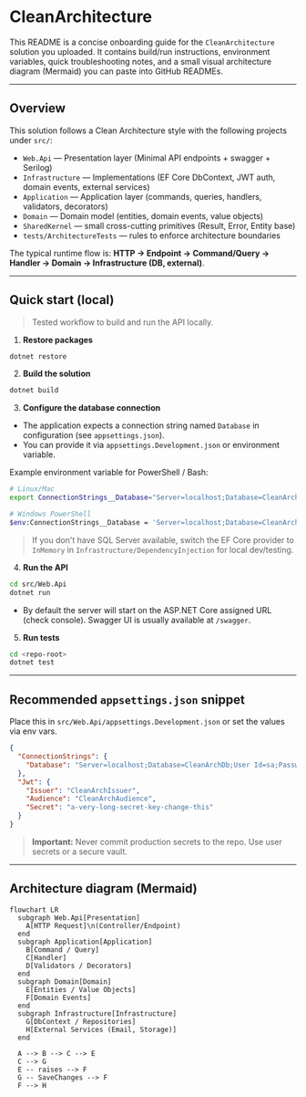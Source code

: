 # CleanArchitecture

This README is a concise onboarding guide for the `CleanArchitecture` solution you uploaded. It contains build/run instructions, environment variables, quick troubleshooting notes, and a small visual architecture diagram (Mermaid) you can paste into GitHub READMEs.

---

## Overview
This solution follows a Clean Architecture style with the following projects under `src/`:

- `Web.Api` — Presentation layer (Minimal API endpoints + swagger + Serilog)
- `Infrastructure` — Implementations (EF Core DbContext, JWT auth, domain events, external services)
- `Application` — Application layer (commands, queries, handlers, validators, decorators)
- `Domain` — Domain model (entities, domain events, value objects)
- `SharedKernel` — small cross-cutting primitives (Result, Error, Entity base)
- `tests/ArchitectureTests` — rules to enforce architecture boundaries

The typical runtime flow is: **HTTP → Endpoint → Command/Query → Handler → Domain → Infrastructure (DB, external)**.

---

## Quick start (local)
> Tested workflow to build and run the API locally.

1. **Restore packages**

```bash
dotnet restore
```

2. **Build the solution**

```bash
dotnet build
```

3. **Configure the database connection**

- The application expects a connection string named `Database` in configuration (see `appsettings.json`).
- You can provide it via `appsettings.Development.json` or environment variable.

Example environment variable for PowerShell / Bash:

```bash
# Linux/Mac
export ConnectionStrings__Database="Server=localhost;Database=CleanArchDb;User Id=sa;Password=YourStrong!Pass;MultipleActiveResultSets=true"

# Windows PowerShell
$env:ConnectionStrings__Database = 'Server=localhost;Database=CleanArchDb;User Id=sa;Password=YourStrong!Pass;MultipleActiveResultSets=true'
```

> If you don't have SQL Server available, switch the EF Core provider to `InMemory` in `Infrastructure/DependencyInjection` for local dev/testing.

4. **Run the API**

```bash
cd src/Web.Api
dotnet run
```

- By default the server will start on the ASP.NET Core assigned URL (check console). Swagger UI is usually available at `/swagger`.

5. **Run tests**

```bash
cd <repo-root>
dotnet test
```

---

## Recommended `appsettings.json` snippet
Place this in `src/Web.Api/appsettings.Development.json` or set the values via env vars.

```json
{
  "ConnectionStrings": {
    "Database": "Server=localhost;Database=CleanArchDb;User Id=sa;Password=YourStrong!Pass;MultipleActiveResultSets=true"
  },
  "Jwt": {
    "Issuer": "CleanArchIssuer",
    "Audience": "CleanArchAudience",
    "Secret": "a-very-long-secret-key-change-this"
  }
}
```

> **Important:** Never commit production secrets to the repo. Use user secrets or a secure vault.

---

## Architecture diagram (Mermaid)

```mermaid
flowchart LR
  subgraph Web.Api[Presentation]
    A[HTTP Request]\n(Controller/Endpoint)
  end
  subgraph Application[Application]
    B[Command / Query]
    C[Handler]
    D[Validators / Decorators]
  end
  subgraph Domain[Domain]
    E[Entities / Value Objects]
    F[Domain Events]
  end
  subgraph Infrastructure[Infrastructure]
    G[DbContext / Repositories]
    H[External Services (Email, Storage)]
  end

  A --> B --> C --> E
  C --> G
  E -- raises --> F
  G -- SaveChanges --> F
  F --> H
```

